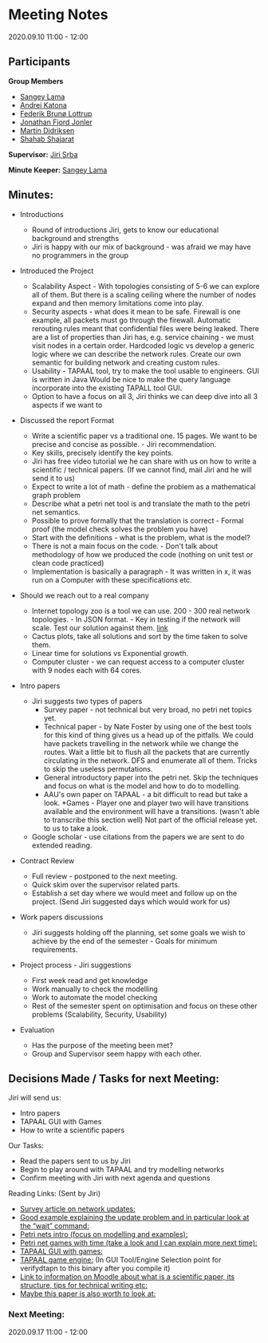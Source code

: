 # Meeting Notes

2020.09.10 11:00 - 12:00

## Participants
**Group Members**
* [Sangey Lama](mailto:slama20@student.aau.dk)
* [Andrei Katona](mailto:akaton20@student.aau.dk)
* [Federik Brunø Lottrup](mailto:fbruna17@student.aau.dk)
* [Jonathan Fjord Jonler](mailto:jjanle17@student.aau.dk)
* [Martin Didriksen](mailto:mdidri15@student.aau.dk)
* [Shahab Shajarat](mailto:sshaja17@student.aau.dk)

**Supervisor:** [Jiri Srba](mailto:srba@cs.aau.dk)

**Minute Keeper:** [Sangey Lama](mailto:slama20@student.aau.dk)

## Minutes:

* Introductions
  * Round of introductions Jiri, gets to know our educational background and strengths
  * Jiri is happy with our mix of background - was afraid we may have no programmers in the group


* Introduced the Project
  * Scalability Aspect - With topologies consisting of 5-6 we can explore all of them. But there is a
scaling ceiling where the number of nodes expand and then memory limitations come into play.
  * Security aspects - what does it mean to be safe. Firewall is one example, all packets must go
through the firewall. Automatic rerouting rules meant that confidential files were being leaked.
There are a list of properties than Jiri has, e.g. service chaining - we must visit nodes in a certain
order. Hardcoded logic vs develop a generic logic where we can describe the network rules.
Create our own semantic for building network and creating custom rules.
  * Usability - TAPAAL tool, try to make the tool usable to engineers. GUI is written in Java
Would be nice to make the query language incorporate into the existing TAPALL tool GUI.
  * Option to have a focus on all 3, Jiri thinks we can deep dive into all 3 aspects if we want to


* Discussed the report Format
  * Write a scientific paper vs a traditional one. 15 pages. We want to be precise
and concise as possible. - Jiri recommendation.
  * Key skills, precisely identify the key points.
  * Jiri has free video tutorial we he can share with us on how to write a scientific
/ technical papers. (If we cannot find, mail Jiri and he will send it to us)
  * Expect to write a lot of math - define the problem as a mathematical graph problem
  * Describe what a petri net tool is and translate the math to the petri net semantics.
  * Possible to prove formally that the translation is correct - Formal proof (the model
check solves the problem you have)
  * Start with the definitions - what is the problem, what is the model?
  * There is not a main focus on the code. - Don't talk about methodology of how we produced
the code (nothing on unit test or clean code practiced)
  * Implementation is basically a paragraph - It was written in x, it was run on a Computer
with these specifications etc.


* Should we reach out to a real company
  * Internet topology zoo is a tool we can use. 200 - 300 real network topologies. - In
JSON format. - Key in testing if the network will scale. Test our solution against them.
[link](http://www.topology-zoo.org/)
  * Cactus plots, take all solutions and sort by the time taken to solve them.
  * Linear time for solutions vs Exponential growth.
  * Computer cluster - we can request access to a computer cluster with 9 nodes each with 64
cores.


* Intro papers
  * Jiri suggests two types of papers
    * Survey paper - not technical but very broad, no petri net topics yet.
    * Technical paper - by Nate Foster by using one of the best tools for this kind of thing
    gives us a head up of the pitfalls. We could have packets travelling in the network while
    we change the routes. Wait a little bit to flush all the packets that are currently circulating
    in the network. DFS and enumerate all of them. Tricks to skip the useless permutations.
    * General introductory paper into the petri net. Skip the techniques and focus on
    what is the model and how to do to modelling.
    * AAU's own paper on TAPAAL - a bit difficult to read but take a look.
    *Games - Player one and player two will have transitions available and the environment
    will have a transitions. (wasn't able to transcribe this section well) Not part of the official release yet.
    to us to take a look.
  * Google scholar - use citations from the papers we are sent to do extended
  reading.


* Contract Review
  * Full review - postponed to the next meeting.
  * Quick skim over the supervisor related parts.
  * Establish a set day where we would meet and follow up on the project. (Send Jiri
  suggested days which would work for us)


* Work papers discussions
  * Jiri suggests holding off the planning, set some goals we wish to achieve by the end of
  the semester - Goals for minimum requirements.


* Project process - Jiri suggestions
  * First week read and get knowledge
  * Work manually to check the modelling
  * Work to automate the model checking
  * Rest of the semester spent on optimisation and focus on these other problems
  (Scalability, Security, Usability)

* Evaluation
  * Has the purpose of the meeting been met?
  * Group and Supervisor seem happy with each other.


## Decisions Made / Tasks for next Meeting:
Jiri will send us:
  * Intro papers
  * TAPAAL GUI with Games
  * How to write a scientific papers


Our Tasks:
* Read the papers sent to us by Jiri
* Begin to play around with TAPAAL and try modelling networks
* Confirm meeting with Jiri with next agenda and questions

Reading Links: (Sent by Jiri)
* [Survey article on network updates:](https://www.google.com/url?sa=t&rct=j&q=&esrc=s&source=web&cd=&ved=2ahUKEwjfiZmgmd7rAhWR2KQKHTdLD8sQFjABegQIBBAB&url=https%3A%2F%2Fwww.cs.bgu.ac.il%2F~frankel%2FStefan-Schmid%2Fsurvey-network-update-sdn.pdf&usg=AOvVaw1djlHN_kGDIEddrDwJ3O1p)
* [Good example explaining the update problem and in particular look at the “wait” command:](https://www.google.com/url?sa=t&rct=j&q=&esrc=s&source=web&cd=&ved=2ahUKEwjfiZmgmd7rAhWR2KQKHTdLD8sQFjACegQIBhAB&url=https%3A%2F%2Fwww.cs.cornell.edu%2F~jnfoster%2Fpapers%2Ffrenetic-update-synthesis-pldi15.pdf&usg=AOvVaw2omXECwzoS6JDwlxrC_JC9)
* [Petri nets intro (focus on modelling and examples):](https://ieeexplore.ieee.org/stamp/stamp.jsp?tp=&arnumber=24143)
* [Petri net games with time (take a look and I can explain more next time):](http://www.cs.aau.dk/~srba/files/JLS:SPIN:16.pdf)
* [TAPAAL GUI with games:](https://code.launchpad.net/~tapaal-developers/tapaal/trunk)
* [TAPAAL game engine:](https://code.launchpad.net/~verifydtapn-contributers/verifydtapn/trunk) (In GUI Tool/Engine Selection point for verifydtapn to this binary after you compile it)
* [Link to information on Moodle about what is a scientific paper, its structure, tips for technical writing etc:](https://www.moodle.aau.dk/course/view.php?id=36374&section=9)
* [Maybe this paper is also worth to look at:](https://www.usenix.org/conference/nsdi15/technical-sessions/presentation/zhou)

### Next Meeting:
2020.09.17 11:00 - 12:00
